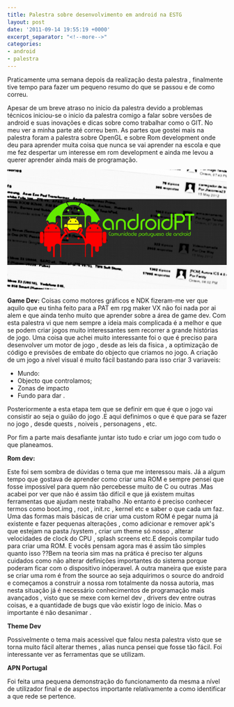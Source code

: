 ```yaml
---
title: Palestra sobre desenvolvimento em android na ESTG
layout: post
date: '2011-09-14 19:55:19 +0000'
excerpt_separator: "<!--more-->"
categories:
- android
- palestra
---
```


Praticamente uma semana depois da realização desta palestra , finalmente tive tempo para fazer um pequeno resumo do que se passou e de como correu.

Apesar de um breve atraso no inicio da palestra devido a problemas técnicos iniciou-se o inicio da palestra comigo a falar sobre versões de android e suas inovações e dicas sobre como trabalhar como o GIT. No meu ver a minha parte até correu bem.
As partes que gostei mais na palestra foram a palestra sobre OpenGL e sobre Rom development onde deu para aprender muita coisa que nunca se vai aprender na escola e que me fez despertar um interesse em rom development e ainda me levou a querer aprender ainda mais de programação.

![androidPT](/assets/images/androidpt.png)

<!--more-->

**Game Dev:**
Coisas como motores gráficos e NDK fizeram-me ver que aquilo que eu tinha feito para a PAT em rpg maker VX não foi nada por ai alem e que ainda tenho muito que aprender sobre a área de game dev. Com esta palestra vi que nem sempre a ideia mais complicada é a melhor e que se podem criar jogos muito interessantes sem recorrer a grande histórias de jogo.
Uma coisa que achei muito interessante foi o que é preciso para desenvolver um motor de jogo , desde as leis da física , a optimização de código e previsões de embate do objecto que criamos no jogo.
A criação de um jogo a nível visual é muito fácil bastando para isso criar 3 variaveis:
* Mundo:
* Objecto que controlamos;
* Zonas de impacto
* Fundo para dar .

Posteriormente a esta etapa tem que se definir em que é que o jogo vai consistir ao seja o guião do jogo .E aqui definimos o que é que para se fazer no jogo , desde quests , noiveis , personagens , etc.

Por fim a parte mais desafiante juntar isto tudo e criar um jogo com tudo o que planeamos.

**Rom dev:**

Este foi sem sombra de dúvidas o tema que me interessou mais. Já a algum tempo que gostava de aprender como criar uma ROM e sempre pensei que fosse impossível para quem não percebesse muito de C ou outras .Mas acabei por ver que não é assim tão difícil e que já existem muitas ferramentas que ajudam neste trabalho .No entanto é preciso conhecer termos como boot.img , root , init.rc , kernel etc e saber o que cada um faz. Uma das formas mais básicas de criar uma custom ROM é pegar numa já existente e fazer pequenas alterações , como adicionar e remover apk's que estejam na pasta /system , criar um theme só nosso , alterar velocidades de clock do CPU , splash screens etc.E depois compilar tudo para criar uma ROM.
E vocês pensam agora mas é assim tão simples quanto isso ??Bem na teoria sim mas na prática é preciso ter alguns cuidados como não alterar definições importantes do sistema porque poderam ficar com o dispositivo inóperavel.
A outra maneira que existe para se criar uma rom é from the source ao seja adquirimos o source do android e começamos a construir a nossa rom totalmente da nossa autoria, mas nesta situação já é necessário conhecimentos de programação mais avançados , visto que se mexe com kernel dev , drivers dev entre outras coisas, e a quantidade de bugs que vão existir logo de inicio. Mas o importante é não desanimar .

**Theme Dev**

Possivelmente o tema mais acessivel que falou nesta palestra visto que se torna muito fácil alterar themes , alias nunca pensei que fosse tão fácil. Foi interessante ver as ferramentas que se utilizam.

**APN Portugal**

Foi feita uma pequena demonstração do funcionamento da mesma a nível de utilizador final e de aspectos importante relativamente a como identificar a que rede se pertence.
